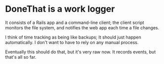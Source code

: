 # DoneThat is a work logger

It consists of a Rails app and a command-line client; the client script monitors the file system, and notifies the web app each time a file changes.

I think of time tracking as being like backups; It should just happen automatically. I don't want to have to rely on any manual process.

Eventually this should do that, but it's very raw now. It records events, but that's all so far.

